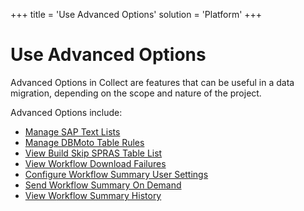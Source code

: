 +++
title = 'Use Advanced Options'
solution = 'Platform'
+++

# Use Advanced Options

Advanced Options in Collect are features that can be useful in a data
migration, depending on the scope and nature of the project.

Advanced Options include:

  - [Manage SAP Text Lists](Manage_SAP_Text_List)
  - [Manage DBMoto Table Rules](../Page_Desc/DBMoto_Table_Rules)
  - [View Build Skip SPRAS Table
    List](View_Build_Skip_SPRAS_Table_List)
  - [View Workflow Download
    Failures](View_Workflow_Download_Failures)
  - [Configure Workflow Summary User
    Settings](Configure_Workflow_Summary_User_Settings)
  - [Send Workflow Summary On
    Demand](Send_Workflow_Summary_On_Demand)
  - [View W](View_Workflow_Summary_History)[orkflow Summary
    History](View_Workflow_Summary_History)
